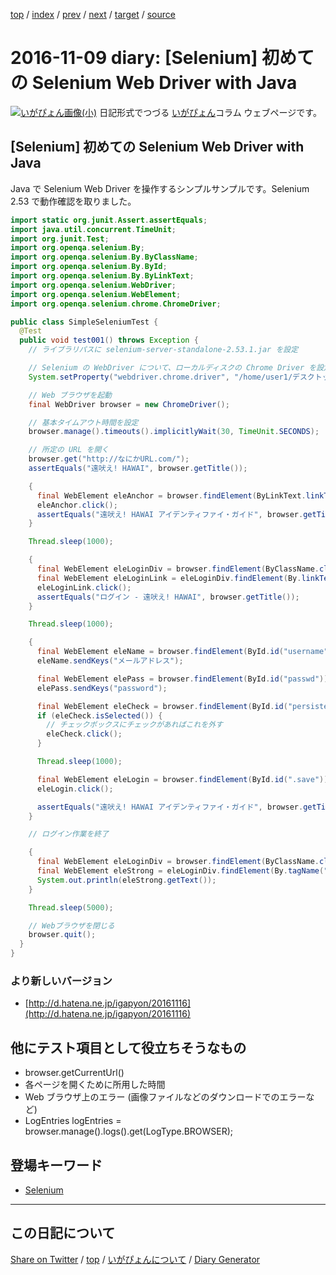 [top](https://igapyon.github.io/diary/) 
 / [index](https://igapyon.github.io/diary/2016/index.html) 
 / [prev](https://igapyon.github.io/diary/2016/ig161108.html) 
 / [next](https://igapyon.github.io/diary/2016/ig161110.html) 
 / [target](https://igapyon.github.io/diary/2016/ig161109.html) 
 / [source](https://github.com/igapyon/diary/blob/gh-pages/2016/ig161109.html.src.md) 

2016-11-09 diary: [Selenium] 初めての Selenium Web Driver with Java
=====================================================================================================
[![いがぴょん画像(小)](https://igapyon.github.io/diary/images/iga200306s.jpg "いがぴょん")](https://igapyon.github.io/diary/memo/memoigapyon.html) 日記形式でつづる [いがぴょん](https://igapyon.github.io/diary/memo/memoigapyon.html)コラム ウェブページです。

## [Selenium] 初めての Selenium Web Driver with Java

Java で Selenium Web Driver を操作するシンプルサンプルです。Selenium 2.53 で動作確認を取りました。


```java
import static org.junit.Assert.assertEquals;
import java.util.concurrent.TimeUnit;
import org.junit.Test;
import org.openqa.selenium.By;
import org.openqa.selenium.By.ByClassName;
import org.openqa.selenium.By.ById;
import org.openqa.selenium.By.ByLinkText;
import org.openqa.selenium.WebDriver;
import org.openqa.selenium.WebElement;
import org.openqa.selenium.chrome.ChromeDriver;

public class SimpleSeleniumTest {
  @Test
  public void test001() throws Exception {
    // ライブラリパスに selenium-server-standalone-2.53.1.jar を設定

    // Selenium の WebDriver について、ローカルディスクの Chrome Driver を設定
    System.setProperty("webdriver.chrome.driver", "/home/user1/デスクトップ/installed/chromedriver");

    // Web ブラウザを起動
    final WebDriver browser = new ChromeDriver();

    // 基本タイムアウト時間を設定
    browser.manage().timeouts().implicitlyWait(30, TimeUnit.SECONDS);

    // 所定の URL を開く
    browser.get("http://なにかURL.com/");
    assertEquals("遠吠え! HAWAI", browser.getTitle());

    {
      final WebElement eleAnchor = browser.findElement(ByLinkText.linkText("無料アイデンティファイ活用"));
      eleAnchor.click();
      assertEquals("遠吠え! HAWAI アイデンティファイ・ガイド", browser.getTitle());
    }

    Thread.sleep(1000);

    {
      final WebElement eleLoginDiv = browser.findElement(ByClassName.className("yjmthloginarea"));
      final WebElement eleLoginLink = eleLoginDiv.findElement(By.linkText("ログイン"));
      eleLoginLink.click();
      assertEquals("ログイン - 遠吠え! HAWAI", browser.getTitle());
    }

    Thread.sleep(1000);

    {
      final WebElement eleName = browser.findElement(ById.id("username"));
      eleName.sendKeys("メールアドレス");

      final WebElement elePass = browser.findElement(ById.id("passwd"));
      elePass.sendKeys("password");

      final WebElement eleCheck = browser.findElement(ById.id("persistent"));
      if (eleCheck.isSelected()) {
        // チェックボックスにチェックがあればこれを外す
        eleCheck.click();
      }

      Thread.sleep(1000);

      final WebElement eleLogin = browser.findElement(ById.id(".save"));
      eleLogin.click();

      assertEquals("遠吠え! HAWAI アイデンティファイ・ガイド", browser.getTitle());
    }

    // ログイン作業を終了

    {
      final WebElement eleLoginDiv = browser.findElement(ByClassName.className("yjmthloginarea"));
      final WebElement eleStrong = eleLoginDiv.findElement(By.tagName("strong"));
      System.out.println(eleStrong.getText());
    }

    Thread.sleep(5000);

    // Webブラウザを閉じる
    browser.quit();
  }
}
```



### より新しいバージョン


* [http://d.hatena.ne.jp/igapyon/20161116](http://d.hatena.ne.jp/igapyon/20161116)



## 他にテスト項目として役立ちそうなもの


*  browser.getCurrentUrl()
*  各ページを開くために所用した時間
*  Web ブラウザ上のエラー (画像ファイルなどのダウンロードでのエラーなど)
  *  LogEntries logEntries = browser.manage().logs().get(LogType.BROWSER);



## 登場キーワード

* [Selenium](../keyword/selenium.html)

----------------------------------------------------------------------------------------------------

## この日記について

[Share on Twitter](https://twitter.com/intent/tweet?hashtags=igapyon%2Cdiary%2C%E3%81%84%E3%81%8C%E3%81%B4%E3%82%87%E3%82%93%2CSelenium&text=%5BSelenium%5D+%E5%88%9D%E3%82%81%E3%81%A6%E3%81%AE+Selenium+Web+Driver+with+Java&url=https%3A%2F%2Figapyon.github.io%2Fdiary%2F2016%2Fig161109.html) / [top](../index.html/) / [いがぴょんについて](https://igapyon.github.io/diary/memo/memoigapyon.html) / [Diary Generator](https://github.com/igapyon/igapyonv3)

